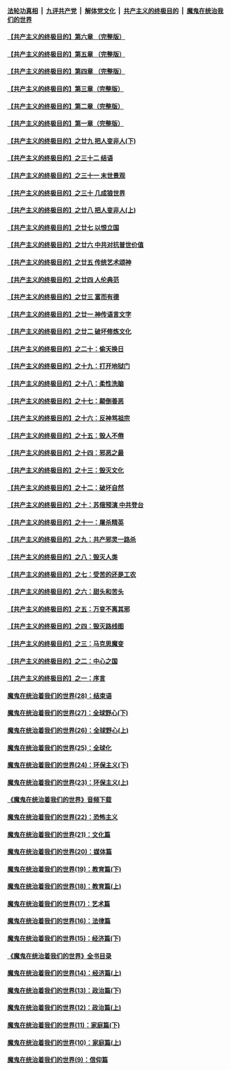 ####  [法轮功真相](../../../../basic/blob/master/README.md?t=08280500) &nbsp;|&nbsp; [九评共产党](../../../../9ping.md/blob/master/README.md?t=08280500) &nbsp;|&nbsp; [解体党文化](../../../../jtdwh.md/blob/master/README.md?t=08280500)  &nbsp;|&nbsp; [共产主义的终极目的](../../../../gczydzjmd.md/blob/master/README.md?t=08280500) &nbsp;|&nbsp; [魔鬼在统治我们的世界](../../../../mgztzwmdsj.md/blob/master/README.md?t=08280500) 

#### [【共产主义的终极目的】第六章 （完整版）](../pages/nsc422/n11428913.md?t=08280500) 

#### [【共产主义的终极目的】第五章 （完整版）](../pages/nsc422/n11428912.md?t=08280500) 

#### [【共产主义的终极目的】第四章 （完整版）](../pages/nsc422/n11428907.md?t=08280500) 

#### [【共产主义的终极目的】第三章（完整版）](../pages/nsc422/n11428848.md?t=08280500) 

#### [【共产主义的终极目的】第二章（完整版）](../pages/nsc422/n11428831.md?t=08280500) 

#### [【共产主义的终极目的】第一章（完整版）](../pages/nsc422/n11417651.md?t=08280500) 

#### [【共产主义的终极目的】之廿九 把人变非人(下)](../pages/nsc422/n11344140.md?t=08280500) 

#### [【共产主义的终极目的】之三十二 结语](../pages/nsc422/n11360535.md?t=08280500) 

#### [【共产主义的终极目的】之三十一 末世景观](../pages/nsc422/n11351129.md?t=08280500) 

#### [【共产主义的终极目的】之三十 几成狼世界](../pages/nsc422/n11348280.md?t=08280500) 

#### [【共产主义的终极目的】之廿八 把人变非人(上)](../pages/nsc422/n11340492.md?t=08280500) 

#### [【共产主义的终极目的】之廿七 以恨立国](../pages/nsc422/n11336944.md?t=08280500) 

#### [【共产主义的终极目的】之廿六 中共对抗普世价值](../pages/nsc422/n11324785.md?t=08280500) 

#### [【共产主义的终极目的】之廿五 传统艺术颂神](../pages/nsc422/n11296396.md?t=08280500) 

#### [【共产主义的终极目的】之廿四 人伦典范](../pages/nsc422/n11296397.md?t=08280500) 

#### [【共产主义的终极目的】之廿三 富而有德](../pages/nsc422/n11283598.md?t=08280500) 

#### [【共产主义的终极目的】之廿一 神传语言文字](../pages/nsc422/n11263265.md?t=08280500) 

#### [【共产主义的终极目的】之廿二 破坏修炼文化](../pages/nsc422/n11245728.md?t=08280500) 

#### [【共产主义的终极目的】之二十：偷天换日](../pages/nsc422/n11238846.md?t=08280500) 

#### [【共产主义的终极目的】之十九：打开地狱门](../pages/nsc422/n11206376.md?t=08280500) 

#### [【共产主义的终极目的】之十八：柔性洗脑](../pages/nsc422/n11199994.md?t=08280500) 

#### [【共产主义的终极目的】之十七：颠倒善恶](../pages/nsc422/n11179782.md?t=08280500) 

#### [【共产主义的终极目的】之十六：反神骂祖宗](../pages/nsc422/n11166798.md?t=08280500) 

#### [【共产主义的终极目的】之十五：毁人不倦](../pages/nsc422/n11166792.md?t=08280500) 

#### [【共产主义的终极目的】之十四：邪恶之最](../pages/nsc422/n11150249.md?t=08280500) 

#### [【共产主义的终极目的】之十三：毁灭文化](../pages/nsc422/n11135227.md?t=08280500) 

#### [【共产主义的终极目的】之十二：破坏自然](../pages/nsc422/n11135214.md?t=08280500) 

#### [【共产主义的终极目的】之十：苏俄预演 中共登台](../pages/nsc422/n11118424.md?t=08280500) 

#### [【共产主义的终极目的】之十一：屠杀精英](../pages/nsc422/n11118442.md?t=08280500) 

#### [【共产主义的终极目的】之九：共产邪灵一路杀](../pages/nsc422/n11114139.md?t=08280500) 

#### [【共产主义的终极目的】之八：毁灭人类](../pages/nsc422/n11108503.md?t=08280500) 

#### [【共产主义的终极目的】之七：受苦的还是工农](../pages/nsc422/n11101809.md?t=08280500) 

#### [【共产主义的终极目的】之六：甜头和苦头](../pages/nsc422/n11096971.md?t=08280500) 

#### [【共产主义的终极目的】之五：万变不离其邪](../pages/nsc422/n11091285.md?t=08280500) 

#### [【共产主义的终极目的】之四：毁灭路线图](../pages/nsc422/n11086284.md?t=08280500) 

#### [【共产主义的终极目的】之三：马克思魔变](../pages/nsc422/n11061941.md?t=08280500) 

#### [【共产主义的终极目的】之二：中心之国](../pages/nsc422/n11047728.md?t=08280500) 

#### [【共产主义的终极目的】之一：序言](../pages/nsc422/n11086077.md?t=08280500) 

#### [魔鬼在统治着我们的世界(28)：结束语](../pages/nsc422/n10936246.md?t=08280500) 

#### [魔鬼在统治着我们的世界(27)：全球野心(下)](../pages/nsc422/n10928319.md?t=08280500) 

#### [魔鬼在统治着我们的世界(26)：全球野心(上)](../pages/nsc422/n10900318.md?t=08280500) 

#### [魔鬼在统治着我们的世界(25)：全球化](../pages/nsc422/n10788205.md?t=08280500) 

#### [魔鬼在统治着我们的世界(24)：环保主义(下)](../pages/nsc422/n10695307.md?t=08280500) 

#### [魔鬼在统治着我们的世界(23)：环保主义(上)](../pages/nsc422/n10688613.md?t=08280500) 

#### [《魔鬼在统治着我们的世界》音频下载](../pages/nsc422/n10635553.md?t=08280500) 

#### [魔鬼在统治着我们的世界(22)：恐怖主义](../pages/nsc422/n10614727.md?t=08280500) 

#### [魔鬼在统治着我们的世界(21)：文化篇](../pages/nsc422/n10597706.md?t=08280500) 

#### [魔鬼在统治着我们的世界(20)：媒体篇](../pages/nsc422/n10586579.md?t=08280500) 

#### [魔鬼在统治着我们的世界(19)：教育篇(下)](../pages/nsc422/n10564808.md?t=08280500) 

#### [魔鬼在统治着我们的世界(18)：教育篇(上)](../pages/nsc422/n10526970.md?t=08280500) 

#### [魔鬼在统治着我们的世界(17)：艺术篇](../pages/nsc422/n10499093.md?t=08280500) 

#### [魔鬼在统治着我们的世界(16)：法律篇](../pages/nsc422/n10485969.md?t=08280500) 

#### [魔鬼在统治着我们的世界(15)：经济篇(下)](../pages/nsc422/n10469975.md?t=08280500) 

#### [《魔鬼在统治着我们的世界》全书目录](../pages/nsc422/n10464261.md?t=08280500) 

#### [魔鬼在统治着我们的世界(14)：经济篇(上)](../pages/nsc422/n10457370.md?t=08280500) 

#### [魔鬼在统治着我们的世界(13)：政治篇(下)](../pages/nsc422/n10448270.md?t=08280500) 

#### [魔鬼在统治着我们的世界(12)：政治篇(上)](../pages/nsc422/n10444576.md?t=08280500) 

#### [魔鬼在统治着我们的世界(11)：家庭篇(下)](../pages/nsc422/n10440961.md?t=08280500) 

#### [魔鬼在统治着我们的世界(10)：家庭篇(上)](../pages/nsc422/n10435448.md?t=08280500) 

#### [魔鬼在统治着我们的世界(9)：信仰篇](../pages/nsc422/n10432159.md?t=08280500) 

